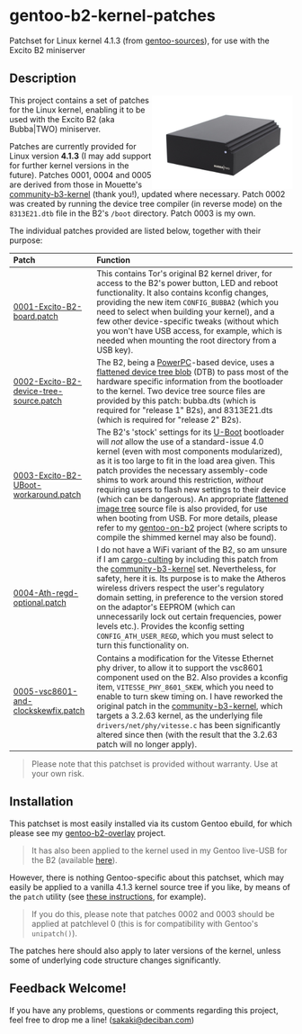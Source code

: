 # gentoo-b2-kernel-patches
Patchset for Linux kernel 4.1.3 (from [gentoo-sources](https://wiki.gentoo.org/wiki/Kernel/Overview#General_purpose:_gentoo-sources)), for use with the Excito B2 miniserver

## Description

<img src="https://raw.githubusercontent.com/sakaki-/resources/master/excito/b2/Excito_b2.jpg" alt="Excito B2, aka Bubba|TWO" width="250px" align="right"/>
This project contains a set of patches for the Linux kernel, enabling it to be used with the Excito B2 (aka Bubba|TWO) miniserver.

Patches are currently provided for Linux version **4.1.3** (I may add support for further kernel versions in the future). Patches 0001, 0004 and 0005 are derived from those in Mouette's [community-b3-kernel](https://github.com/Excito/community-b3-kernel/tree/master/debian/patches) (thank you!), updated where necessary. Patch 0002 was created by running the device tree compiler (in reverse mode) on the `8313E21.dtb` file in the B2's `/boot` directory. Patch 0003 is my own.

The individual patches provided are listed below, together with their purpose:

Patch | Function
:--- | :---
[0001-Excito-B2-board.patch](https://github.com/sakaki-/gentoo-b2-kernel-patches/blob/master/0001-Excito-B2-board.patch) | This contains Tor's original B2 kernel driver, for access to the B2's power button, LED and reboot functionality. It also contains kconfig changes, providing the new item `CONFIG_BUBBA2` (which you need to select when building your kernel), and a few other device-specific tweaks (without which you won't have USB access, for example, which is needed when mounting the root directory from a USB key).
[0002-Excito-B2-device-tree-source.patch](https://github.com/sakaki-/gentoo-b2-kernel-patches/blob/master/0002-Excito-B2-device-tree-source.patch) | The B2, being a [PowerPC](https://en.wikipedia.org/wiki/PowerPC)-based device, uses a [flattened device tree blob](http://events.linuxfoundation.org/sites/events/files/slides/petazzoni-device-tree-dummies.pdf) (DTB) to pass most of the hardware specific information from the bootloader to the kernel. Two device tree source files are provided by this patch: bubba.dts (which is required for "release 1" B2s), and 8313E21.dts (which is required for "release 2" B2s).
[0003-Excito-B2-UBoot-workaround.patch](https://github.com/sakaki-/gentoo-b2-kernel-patches/blob/master/0003-Excito-B2-UBoot-workaround.patch) | The B2's 'stock' settings for its [U-Boot](http://www.denx.de/wiki/U-Boot) bootloader will *not* allow the use of a standard-issue 4.0 kernel (even with most components modularized), as it is too large to fit in the load area given. This patch provides the necessary assembly-code shims to work around this restriction, *without* requiring users to flash new settings to their device (which can be dangerous). An appropriate [flattened image tree](http://www.denx.de/wiki/pub/U-Boot/Documentation/multi_image_booting_scenarios.pdf) source file is also provided, for use when booting from USB. For more details, please refer to my [gentoo-on-b2](https://github.com/sakaki-/gentoo-on-b2) project (where scripts to compile the shimmed kernel may also be found).
[0004-Ath-regd-optional.patch](https://github.com/sakaki-/gentoo-b2-kernel-patches/blob/master/0004-Ath-regd-optional.patch) | I do not have a WiFi variant of the B2, so am unsure if I am [cargo-culting](https://en.wikipedia.org/wiki/Cargo_cult_programming) by including this patch from the [community-b3-kernel](https://github.com/Excito/community-b3-kernel/tree/master/debian/patches) set. Nevertheless, for safety, here it is. Its purpose is to make the Atheros wireless drivers respect the user's regulatory domain setting, in preference to the version stored on the adaptor's EEPROM (which can unnecessarily lock out certain frequencies, power levels etc.). Provides the kconfig setting `CONFIG_ATH_USER_REGD`, which you must select to turn this functionality on.
[0005-vsc8601-and-clockskewfix.patch](https://github.com/sakaki-/gentoo-b2-kernel-patches/blob/master/0004-Ath-regd-optional.patch) | Contains a modification for the Vitesse Ethernet phy driver, to allow it to support the vsc8601 component used on the B2. Also provides a kconfig item, `VITESSE_PHY_8601_SKEW`, which you need to enable to turn skew timing on. I have reworked the original patch in the [community-b3-kernel](https://github.com/Excito/community-b3-kernel/tree/master/debian/patches), which targets a 3.2.63 kernel, as the underlying file `drivers/net/phy/vitesse.c` has been significantly altered since then (with the result that the 3.2.63 patch will no longer apply).

> Please note that this patchset is provided without warranty. Use at your own risk.

## Installation

This patchset is most easily installed via its custom Gentoo ebuild, for which please see my [gentoo-b2-overlay](https://github.com/sakaki-/gentoo-b2-overlay) project.

> It has also been applied to the kernel used in my Gentoo live-USB for the B2 (available [here](https://github.com/sakaki-/gentoo-on-b2)).

However, there is nothing Gentoo-specific about this patchset, which may easily be applied to a vanilla 4.1.3 kernel source tree if you like, by means of the `patch` utility (see [these instructions](http://superuser.com/questions/324968/how-do-i-apply-a-patch-to-my-linux-kernel), for example).

> If you do this, please note that patches 0002 and 0003 should be applied at patchlevel 0 (this is for compatibility with Gentoo's `unipatch()`).

The patches here should also apply to later versions of the kernel, unless some of underlying code structure changes significantly.

## Feedback Welcome!

If you have any problems, questions or comments regarding this project, feel free to drop me a line! (sakaki@deciban.com)

